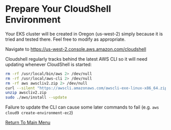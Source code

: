 # Prepare Your CloudShell Environment

Your EKS cluster will be created in Oregon (us-west-2) simply because it is tried and tested there. Feel free to modify as appropriate. 

Navigate to https://us-west-2.console.aws.amazon.com/cloudshell

Cloudshell regularly tracks behind the latest AWS CLI so it will need updating whenever CloudShell is started:
```bash
rm -rf /usr/local/bin/aws 2> /dev/null
rm -rf /usr/local/aws-cli 2> /dev/null
rm -rf aws awscliv2.zip 2> /dev/null
curl --silent "https://awscli.amazonaws.com/awscli-exe-linux-x86_64.zip" -o "awscliv2.zip"
unzip awscliv2.zip
sudo ./aws/install --update
```

Failure to update the CLI can cause some later commands to fail (e.g. `aws cloud9 create-environment-ec2`)

[Return To Main Menu](/README.md)
